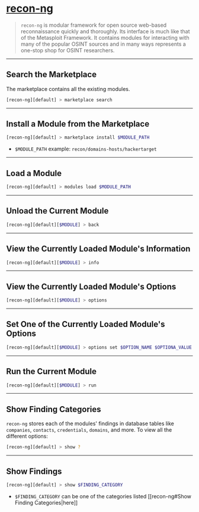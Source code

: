 # [recon-ng](https://github.com/lanmaster53/recon-ng)

> `recon-ng` is modular framework for open source web-based reconnaissance quickly and thoroughly. Its interface is much like that of the Metasploit Framework. It contains modules for interacting with many of the popular OSINT sources and in many ways represents a one-stop shop for OSINT researchers.

---

## Search the Marketplace

The marketplace contains all the existing modules.

```bash
[recon-ng][default] > marketplace search
```

---

## Install a Module from the Marketplace

```bash
[recon-ng][default] > marketplace install $MODULE_PATH
```

- `$MODULE_PATH` example: `recon/domains-hosts/hackertarget`

---

## Load a Module

```bash
[recon-ng][default] > modules load $MODULE_PATH
```

---

## Unload the Current Module

```bash
[recon-ng][default][$MODULE] > back
```

---

## View the Currently Loaded Module's Information

```bash
[recon-ng][default][$MODULE] > info
```

---

## View the Currently Loaded Module's Options

```bash
[recon-ng][default][$MODULE] > options
```

---

## Set One of the Currently Loaded Module's Options

```bash
[recon-ng][default][$MODULE] > options set $OPTION_NAME $OPTIONA_VALUE
```

---

## Run the Current Module

```bash
[recon-ng][default][$MODULE] > run
```

---

## Show Finding Categories

`recon-ng` stores each of the modules' findings in database tables like `companies`, `contacts`, `credentials`, `domains`, and more. To view all the different options:

```bash
[recon-ng][default] > show ?
```

---

## Show Findings

```bash
[recon-ng][default] > show $FINDING_CATEGORY
```

- `$FINDING_CATEGORY` can be one of the categories listed [[recon-ng#Show Finding Categories|here]]

